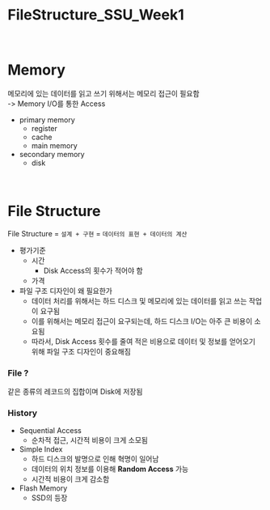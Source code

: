 # FileStructure_SSU_Week1

<br>

# Memory
메모리에 있는 데이터를 읽고 쓰기 위해서는 메모리 접근이 필요함 <br>
-> Memory I/O를 통한 Access
- primary memory
  - register
  - cache
  - main memory
- secondary memory
  - disk

<br>

# File Structure
File Structure = `설계 + 구현` = `데이터의 표현 + 데이터의 계산`
- 평가기준
  - 시간
    - Disk Access의 횟수가 적어야 함
  - 가격
- 파일 구조 디자인이 왜 필요한가
  - 데이터 처리를 위해서는 하드 디스크 및 메모리에 있는 데이터를 읽고 쓰는 작업이 요구됨
  - 이를 위해서는 메모리 접근이 요구되는데, 하드 디스크 I/O는 아주 큰 비용이 소요됨
  - 따라서, Disk Access 횟수를 줄여 적은 비용으로 데이터 및 정보를 얻어오기 위해 파일 구조 디자인이 중요해짐 

### File ?
같은 종류의 레코드의 집합이며 Disk에 저장됨

### History
- Sequential Access
  - 순차적 접근, 시간적 비용이 크게 소모됨
- Simple Index
  - 하드 디스크의 발명으로 인해 혁명이 일어남
  - 데이터의 위치 정보를 이용해 **Random Access** 가능
  - 시간적 비용이 크게 감소함
- Flash Memory
  - SSD의 등장